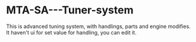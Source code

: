 # MTA-SA---Tuner-system
This is advanced tuning system, with handlings, parts and engine modifies. It haven't ui for set value for handling, you can edit it.

